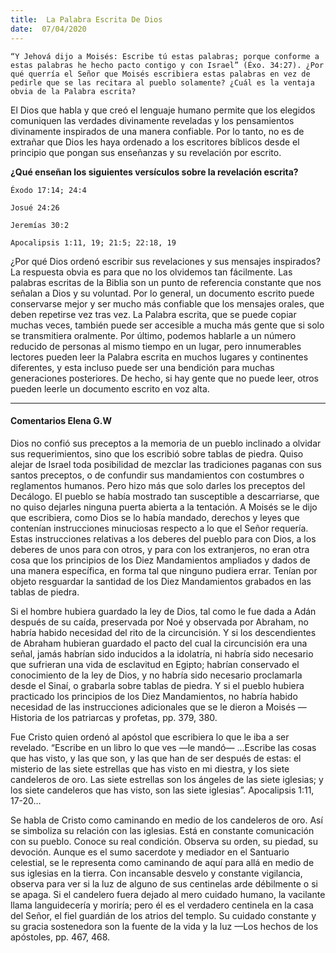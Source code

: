 ```yaml
---
title:  La Palabra Escrita De Dios
date:  07/04/2020
---
```


`“Y Jehová dijo a Moisés: Escribe tú estas palabras; porque conforme a estas palabras he hecho pacto contigo y con Israel” (Éxo. 34:27). ¿Por qué querría el Señor que Moisés escribiera estas palabras en vez de pedirle que se las recitara al pueblo solamente? ¿Cuál es la ventaja obvia de la Palabra escrita?`

El Dios que habla y que creó el lenguaje humano permite que los elegidos comuniquen las verdades divinamente reveladas y los pensamientos divinamente inspirados de una manera confiable. Por lo tanto, no es de extrañar que Dios les haya ordenado a los escritores bíblicos desde el principio que pongan sus enseñanzas y su revelación por escrito.

**¿Qué enseñan los siguientes versículos sobre la revelación escrita?**

`Éxodo 17:14; 24:4`

`Josué 24:26`

`Jeremías 30:2`

`Apocalipsis 1:11, 19; 21:5; 22:18, 19`

¿Por qué Dios ordenó escribir sus revelaciones y sus mensajes inspirados? La respuesta obvia es para que no los olvidemos tan fácilmente. Las palabras escritas de la Biblia son un punto de referencia constante que nos señalan a Dios y su voluntad. Por lo general, un documento escrito puede conservarse mejor y ser mucho más confiable que los mensajes orales, que deben repetirse vez tras vez. La Palabra escrita, que se puede copiar muchas veces, también puede ser accesible a mucha más gente que si solo se transmitiera oralmente. Por último, podemos hablarle a un número reducido de personas al mismo tiempo en un lugar, pero innumerables lectores pueden leer la Palabra escrita en muchos lugares y continentes diferentes, y esta incluso puede ser una bendición para muchas generaciones posteriores. De hecho, si hay gente que no puede leer, otros pueden leerle un documento escrito en voz alta.

---

#### Comentarios Elena G.W

Dios no confió sus preceptos a la memoria de un pueblo inclinado a olvidar sus requerimientos, sino que los escribió sobre tablas de piedra. Quiso alejar de Israel toda posibilidad de mezclar las tradiciones paganas con sus santos preceptos, o de confundir sus mandamientos con costumbres o reglamentos humanos. Pero hizo más que solo darles los preceptos del Decálogo. El pueblo se había mostrado tan susceptible a descarriarse, que no quiso dejarles ninguna puerta abierta a la tentación. A Moisés se le dijo que escribiera, como Dios se lo había mandado, derechos y leyes que contenían instrucciones minuciosas respecto a lo que el Señor requería. Estas instrucciones relativas a los deberes del pueblo para con Dios, a los deberes de unos para con otros, y para con los extranjeros, no eran otra cosa que los principios de los Diez Mandamientos ampliados y dados de una manera específica, en forma tal que ninguno pudiera errar. Tenían por objeto resguardar la santidad de los Diez Mandamientos grabados en las tablas de piedra.

Si el hombre hubiera guardado la ley de Dios, tal como le fue dada a Adán después de su caída, preservada por Noé y observada por Abraham, no habría habido necesidad del rito de la circuncisión. Y si los descendientes de Abraham hubieran guardado el pacto del cual la circuncisión era una señal, jamás habrían sido inducidos a la idolatría, ni habría sido necesario que sufrieran una vida de esclavitud en Egipto; habrían conservado el conocimiento de la ley de Dios, y no habría sido necesario proclamarla desde el Sinaí, o grabarla sobre tablas de piedra. Y si el pueblo hubiera practicado los principios de los Diez Mandamientos, no habría habido necesidad de las instrucciones adicionales que se le dieron a Moisés —Historia de los patriarcas y profetas, pp. 379, 380.

Fue Cristo quien ordenó al apóstol que escribiera lo que le iba a ser revelado. “Escribe en un libro lo que ves —le mandó— …Escribe las cosas que has visto, y las que son, y las que han de ser después de estas: el misterio de las siete estrellas que has visto en mi diestra, y los siete candeleros de oro. Las siete estrellas son los ángeles de las siete iglesias; y los siete candeleros que has visto, son las siete iglesias”. Apocalipsis 1:11, 17-20…

Se habla de Cristo como caminando en medio de los candeleros de oro. Así se simboliza su relación con las iglesias. Está en constante comunicación con su pueblo. Conoce su real condición. Observa su orden, su piedad, su devoción. Aunque es el sumo sacerdote y mediador en el Santuario celestial, se le representa como caminando de aquí para allá en medio de sus iglesias en la tierra. Con incansable desvelo y constante vigilancia, observa para ver si la luz de alguno de sus centinelas arde débilmente o si se apaga. Si el candelero fuera dejado al mero cuidado humano, la vacilante llama languidecería y moriría; pero él es el verdadero centinela en la casa del Señor, el fiel guardián de los atrios del templo. Su cuidado constante y su gracia sostenedora son la fuente de la vida y la luz —Los hechos de los apóstoles, pp. 467, 468.